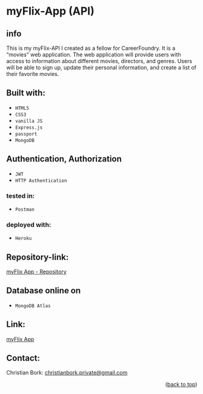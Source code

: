 # myFlix-App (API)

## info
This is my myFlix-API I created as a fellow for CareerFoundry.
It is a “movies” web application. 
The web application will provide users with access to information 
about different movies, directors, and genres. Users will be able to sign up, 
update their personal information, and create a list of their favorite movies.

## Built with:
* <code>HTML5</code>
* <code>CSS3</code>
* <code>vanilla JS</code>
* <code>Express.js</code>
* <code>passport</code>
* <code>MongoDB</code>

## Authentication, Authorization
* <code>JWT</code>
* <code>HTTP Authentication</code>

### tested in:
* <code>Postman</code>

### deployed with:
* <code>Heroku</code>

## Repository-link:
[myFlix App - Repository](https://github.com/Borkkris/app-my-flix)

## Database online on 
* <code>MongoDB Atlas</code>

## Link:
[myFlix App](https://app-my-flix.herokuapp.com)

## Contact:
Christian Bork: christianbork.private@gmail.com

<p align="right">(<a href="#top">back to top</a>)</p>
